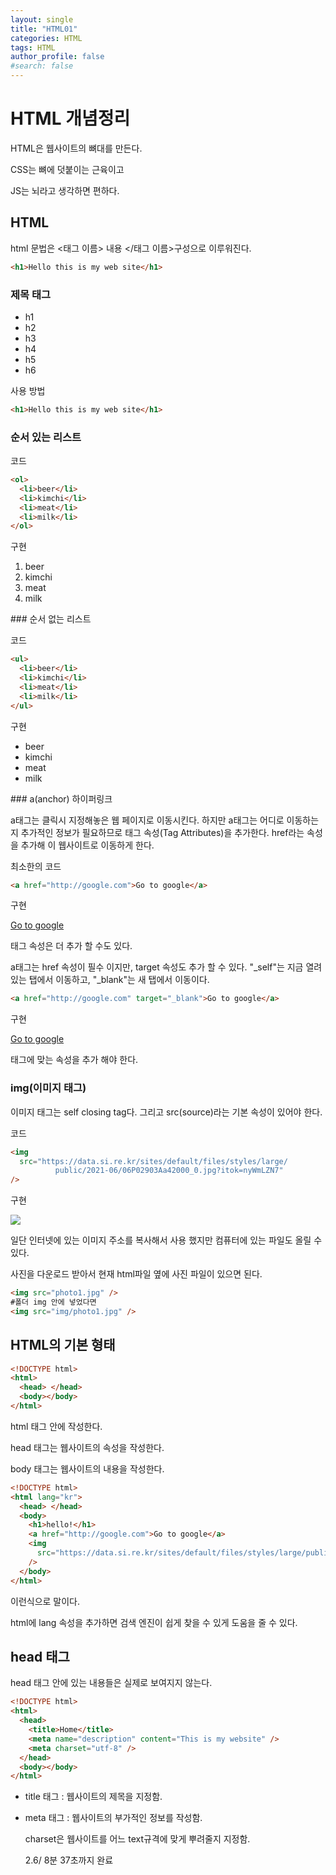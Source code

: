 ```yaml
---
layout: single
title: "HTML01"
categories: HTML
tags: HTML
author_profile: false
#search: false
---
```


# HTML 개념정리

HTML은 웹사이트의 뼈대를 만든다.

CSS는 뼈에 덧붙이는 근육이고

JS는 뇌라고 생각하면 편하다.

## HTML

html 문법은 &#60;태그 이름&#62; 내용 &#60;/태그 이름&#62;구성으로 이루워진다.

```html
<h1>Hello this is my web site</h1>
```

### 제목 태그

- h1
- h2
- h3
- h4
- h5
- h6

사용 방법

```html
<h1>Hello this is my web site</h1>
```

### 순서 있는 리스트

코드

```html
<ol>
  <li>beer</li>
  <li>kimchi</li>
  <li>meat</li>
  <li>milk</li>
</ol>
```

구현

<ol>
  <li>beer</li>
  <li>kimchi</li>
  <li>meat</li>
  <li>milk</li>
</ol>
### 순서 없는 리스트

코드

```html
<ul>
  <li>beer</li>
  <li>kimchi</li>
  <li>meat</li>
  <li>milk</li>
</ul>
```

구현

<ul>
  <li>beer</li>
  <li>kimchi</li>
  <li>meat</li>
  <li>milk</li>
</ul>
### a(anchor) 하이퍼링크

a태그는 클릭시 지정해놓은 웹 페이지로 이동시킨다. 하지만 a태그는 어디로 이동하는지 추가적인 정보가 필요하므로 태그 속성(Tag Attributes)을 추가한다. href라는 속성을 추가해 이 웹사이트로 이동하게 한다.

최소한의 코드

```html
<a href="http://google.com">Go to google</a>
```

구현

<a href="http://google.com">Go to google</a>

태그 속성은 더 추가 할 수도 있다.

a태그는 href 속성이 필수 이지만, target 속성도 추가 할 수 있다. "\_self"는 지금 열려있는 탭에서 이동하고, "\_blank"는 새 탭에서 이동이다.

```html
<a href="http://google.com" target="_blank">Go to google</a>
```

구현

<a href= "http://google.com" target="_blank">Go to google</a>

태그에 맞는 속성을 추가 해야 한다.

### img(이미지 태그)

이미지 태그는 self closing tag다. 그리고 src(source)라는 기본 속성이 있어야 한다.

코드

```html
<img
  src="https://data.si.re.kr/sites/default/files/styles/large/
          public/2021-06/06P02903Aa42000_0.jpg?itok=nyWmLZN7"
/>
```

구현

<img src="https://data.si.re.kr/sites/default/files/styles/large/public/2021-06/06P02903Aa42000_0.jpg?itok=nyWmLZN7"/>

일단 인터넷에 있는 이미지 주소를 복사해서 사용 했지만 컴퓨터에 있는 파일도 올릴 수 있다.

사진을 다운로드 받아서 현재 html파일 옆에 사진 파일이 있으면 된다.

```html
<img src="photo1.jpg" />
#폴더 img 안에 넣었다면
<img src="img/photo1.jpg" />
```

## HTML의 기본 형태

```html
<!DOCTYPE html>
<html>
  <head> </head>
  <body></body>
</html>
```

html 태그 안에 작성한다.

head 태그는 웹사이트의 속성을 작성한다.

body 태그는 웹사이트의 내용을 작성한다.

```html
<!DOCTYPE html>
<html lang="kr">
  <head> </head>
  <body>
    <h1>hello!</h1>
    <a href="http://google.com">Go to google</a>
    <img
      src="https://data.si.re.kr/sites/default/files/styles/large/public/2021-06/06P02903Aa42000_0.jpg?itok=nyWmLZN7"
    />
  </body>
</html>
```

이런식으로 말이다.

html에 lang 속성을 추가하면 검색 엔진이 쉽게 찾을 수 있게 도움을 줄 수 있다.

## head 태그

head 태그 안에 있는 내용들은 실제로 보여지지 않는다.

```html
<!DOCTYPE html>
<html>
  <head>
    <title>Home</title>
    <meta name="description" content="This is my website" />
    <meta charset="utf-8" />
  </head>
  <body></body>
</html>
```

- title 태그 : 웹사이트의 제목을 지정함.

- meta 태그 : 웹사이트의 부가적인 정보를 작성함.

  charset은 웹사이트를 어느 text규격에 맞게 뿌려줄지 지정함.

  2.6/ 8분 37초까지 완료
